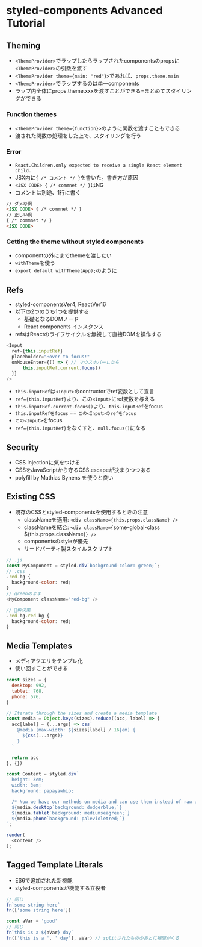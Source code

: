 # styled-components Advanced Tutorial

## Theming

* `<ThemeProvider>`でラップしたらラップされたcomponentsのpropsに`<ThemeProvider>`の引数を渡す
* `<ThemeProvider theme={main: "red"}>`であれば、`props.theme.main`
* `<ThemeProvider>`でラップするのは単一components
* ラップ内全体にprops.theme.xxxを渡すことができる=まとめてスタイリングができる

### Function themes

* `<ThemeProvider theme={function}>`のように関数を渡すこともできる
* 渡された関数の処理をした上で、スタイリングを行う

### Error

* `React.Children.only expected to receive a single React element child.`
* JSX内に`{ /* コメント */ }`を書いた。書き方が原因
* `<JSX CODE> { /* commnet */ }`はNG
* コメントは別途、1行に書く

```html
// ダメな例
<JSX CODE> { /* commnet */ }
// 正しい例
{ /* commnet */ }
<JSX CODE>
```

### Getting the theme without styled components

* componentの外にまでthemeを渡したい
* `withTheme`を使う
* `export default withTheme(App);`のように

## Refs

* styled-componentsVer4, ReactVer16
* 以下の2つのうち1つを提供する
  * 基礎となるDOMノード
  * React components インスタンス
* refsはReactのライフサイクルを無視して直接DOMを操作する

```javascript
<Input
  ref={this.inputRef}
  placeholder="Hover to focus!"
  onMouseEnter={() => { // マウスホバーしたら
      this.inputRef.current.focus()
  }}
/>
```

* `this.inputRef`は`<Input>`のcontructorでref変数として宣言
* `ref={this.inputRef}`より、この`<Input>`にref変数を与える
* `this.inputRef.current.focus()`より、`this.inputRef`をfocus
* `this.inputRefをfocus` == `この<Input>のrefをfocus`
* `この<Input>`をfocus
* `ref={this.inputRef}`をなくすと、`null.focus()`になる

## Security

* CSS Injectionに気をつける
* CSSをJavaScriptから守るCSS.escapeが決まりつつある
* polyfill by Mathias Bynens を使うと良い

## Existing CSS

* 既存のCSSとstyled-componentsを使用するときの注意
  * classNameを適用: `<div className={this.props.className} />`
  * classNameを結合: `<div className={`some-global-class ${this.props.className}`} />`
  * componentsのstyleが優先
  * サードパーティ製スタイルスクリプト

```javascript
// .js
const MyComponent = styled.div`background-color: green;`;
// .css
.red-bg {
  background-color: red;
}
// greenのまま
<MyComponent className="red-bg" />

// 解決策
.red-bg.red-bg {
  background-color: red;
}
```

## Media Templates

* メディアクエリをテンプレ化
* 使い回すことができる

```javascript
const sizes = {
  desktop: 992,
  tablet: 768,
  phone: 576,
}

// Iterate through the sizes and create a media template
const media = Object.keys(sizes).reduce((acc, label) => {
  acc[label] = (...args) => css`
    @media (max-width: ${sizes[label] / 16}em) {
      ${css(...args)}
    }
  `

  return acc
}, {})

const Content = styled.div`
  height: 3em;
  width: 3em;
  background: papayawhip;

  /* Now we have our methods on media and can use them instead of raw queries */
  ${media.desktop`background: dodgerblue;`}
  ${media.tablet`background: mediumseagreen;`}
  ${media.phone`background: palevioletred;`}
`;

render(
  <Content />
);
```

## Tagged Template Literals

* ES6で追加された新機能
* styled-componentsが機能する立役者

```javascript
// 同じ
fn`some string here`
fn(['some string here'])
```

```javascript
const aVar = 'good'
// 同じ
fn`this is a ${aVar} day`
fn(['this is a ', ' day'], aVar) // splitされたもののあとに補間がくる
```
